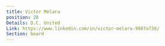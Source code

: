 ```yaml
---
title: Victor Melara
position: 28
Details: D.C. United
Link: https://www.linkedin.com/in/victor-melara-9907a738/
Section: board
---
```


